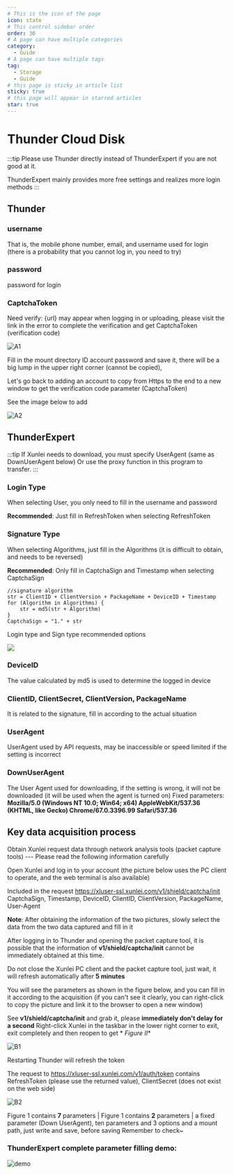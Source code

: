 ```yaml
---
# This is the icon of the page
icon: state
# This control sidebar order
order: 30
# A page can have multiple categories
category:
  - Guide
# A page can have multiple tags
tag:
  - Storage
  - Guide
# this page is sticky in article list
sticky: true
# this page will appear in starred articles
star: true
---
```


# Thunder Cloud Disk

:::tip
Please use Thunder directly instead of ThunderExpert if you are not good at it.

ThunderExpert mainly provides more free settings and realizes more login methods
:::

## Thunder

### username

That is, the mobile phone number, email, and username used for login (there is a probability that you cannot log in, you need to try)

### password

password for login

### CaptchaToken

Need verify: {url} may appear when logging in or uploading, please visit the link in the error to complete the verification and get CaptchaToken (verification code)

![A1](https://pic.rmb.bdstatic.com/bjh/0c2f7ebc7b97ea890cd683c050535cf3.png)

Fill in the mount directory ID account password and save it, there will be a big lump in the upper right corner (cannot be copied),

Let's go back to adding an account to copy from Https to the end to a new window to get the verification code parameter (CaptchaToken)

See the image below to add

![A2](https://pic.rmb.bdstatic.com/bjh/93d2383f605e23cd1bbb9f334ebd27ac.png)

## ThunderExpert

:::tip
If Xunlei needs to download, you must specify UserAgent (same as DownUserAgent below)
Or use the proxy function in this program to transfer.
:::

### Login Type

When selecting User, you only need to fill in the username and password

**Recommended**: Just fill in RefreshToken when selecting RefreshToken

### Signature Type

When selecting Algorithms, just fill in the Algorithms (it is difficult to obtain, and needs to be reversed)

**Recommended**: Only fill in CaptchaSign and Timestamp when selecting CaptchaSign

```
//signature algorithm
str = ClientID + ClientVersion + PackageName + DeviceID + Timestamp
for (Algorithm in Algorithms) {
    str = md5(str + Algorithm)
}
CaptchaSign = "1." + str
```

Login type and Sign type recommended options

![](https://store.heytapimage.com/cdo-portal/feedback/202209/12/d1df9bbd13cc1e93725cdc0ebb271694.png)

### DeviceID

The value calculated by md5 is used to determine the logged in device

### ClientID, ClientSecret, ClientVersion, PackageName

It is related to the signature, fill in according to the actual situation

### UserAgent

UserAgent used by API requests, may be inaccessible or speed limited if the setting is incorrect

### DownUserAgent

The User Agent used for downloading, if the setting is wrong, it will not be downloaded (it will be used when the agent is turned on) Fixed parameters:
**Mozilla/5.0 (Windows NT 10.0; Win64; x64) AppleWebKit/537.36 (KHTML, like Gecko) Chrome/67.0.3396.99 Safari/537.36**

## Key data acquisition process

Obtain Xunlei request data through network analysis tools (packet capture tools) --- Please read the following information carefully

Open Xunlei and log in to your account (the picture below uses the PC client to operate, and the web terminal is also available)

Included in the request https://xluser-ssl.xunlei.com/v1/shield/captcha/init
CaptchaSign, Timestamp, DeviceID, ClientID, ClientVersion, PackageName, User-Agent

**Note**: After obtaining the information of the two pictures, slowly select the data from the two data captured and fill in it

After logging in to Thunder and opening the packet capture tool, it is possible that the information of **v1/shield/captcha/init** cannot be immediately obtained at this time.

Do not close the Xunlei PC client and the packet capture tool, just wait, it will refresh automatically after **5 minutes**

You will see the parameters as shown in the figure below, and you can fill in it according to the acquisition (if you can't see it clearly, you can right-click to copy the picture and link it to the browser to open a new window)

See **v1/shield/captcha/init** and grab it, please **immediately don't delay for a second** Right-click Xunlei in the taskbar in the lower right corner to exit, exit completely and then reopen to get * *Figure II**

![B1](https://pic.rmb.bdstatic.com/bjh/0027f92bd0068e676309e722c3e1b1ba.png)

Restarting Thunder will refresh the token

The request to https://xluser-ssl.xunlei.com/v1/auth/token contains RefreshToken (please use the returned value), ClientSecret (does not exist on the web side)

![B2](https://pic.rmb.bdstatic.com/bjh/95d7901ae98156bcf9b9f0d1073bd8d9.png)

Figure 1 contains **7** parameters | Figure 1 contains **2** parameters | a fixed parameter (Down UserAgent), ten parameters and 3 options and a mount path, just write and save, before saving Remember to check~

### ThunderExpert complete parameter filling demo:

![demo](https://pic.rmb.bdstatic.com/bjh/e9293a70b3f105d5a698c7577bbe5fb2.png)
